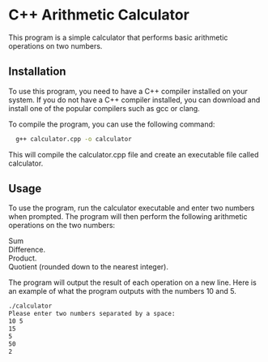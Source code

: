 # C++ Arithmetic Calculator

This program is a simple calculator that performs basic arithmetic operations on two numbers.

## Installation
To use this program, you need to have a C++ compiler installed on your system. If you do not have a C++ compiler installed, you can download and install one of the popular compilers such as gcc or clang.

To compile the program, you can use the following command:

```bash
  g++ calculator.cpp -o calculator
```
This will compile the calculator.cpp file and create an executable file called calculator.

## Usage
To use the program, run the calculator executable and enter two numbers when prompted. The program will then perform the following arithmetic operations on the two numbers: 

Sum  
Difference.  
Product.  
Quotient (rounded down to the nearest integer).  

The program will output the result of each operation on a new line. Here is an example of what the program outputs with the numbers 10 and 5.

```bash
./calculator
Please enter two numbers separated by a space:
10 5
15
5
50
2
```



